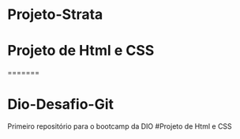 # Projeto-Strata
Projeto de Html e CSS
=======
=======

# Dio-Desafio-Git
Primeiro repositório para o bootcamp da DIO
#Projeto de Html e CSS

